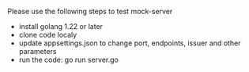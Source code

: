 Please use the following steps to test mock-server

- install golang 1.22 or later
- clone code localy
- update appsettings.json to change port, endpoints, issuer and other parameters
- run the code: go run server.go

